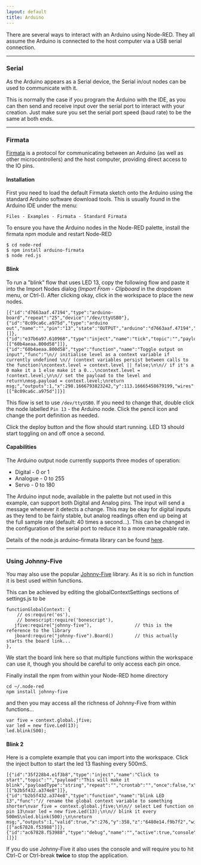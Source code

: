 ```yaml
---
layout: default
title: Arduino
---
```


There are several ways to interact with an Arduino using Node-RED. They
all assume the Arduino is connected to the host computer via a USB serial
connection.

***

### Serial

As the Arduino appears as a Serial device, the Serial in/out nodes can be used
to communicate with it.

This is normally the case if you program the Arduino with the IDE, as you can
then send and receive input over the serial port to interact with your creation.
Just make sure you set the serial port speed (baud rate) to be the same at both
ends.

***

### Firmata

[Firmata](http://firmata.org/) is a protocol for communicating between an
Arduino (as well as other microcontrollers) and the host computer, providing
direct access to the IO pins.

#### Installation

First you need to load the default Firmata sketch onto the Arduino using the
standard Arduino software download tools. This is usually found in the Arduino
IDE under the menu:

    Files - Examples - Firmata - Standard Firmata

To ensure you have the Arduino nodes in the Node-RED palette, install the
firmata npm module and restart Node-RED

    $ cd node-red
    $ npm install arduino-firmata
    $ node red.js

#### Blink

To run a "blink" flow that uses LED 13, copy the following flow and paste it
into the Import Nodes dialog (*Import From - Clipboard* in the dropdown menu, or
Ctrl-I). After clicking okay, click in the workspace to place the new nodes.

    [{"id":"d7663aaf.47194","type":"arduino-board","repeat":"25","device":"/dev/ttyUSB0"},{"id":"8c09ca6c.a975d","type":"arduino out","name":"","pin":"13","state":"OUTPUT","arduino":"d7663aaf.47194","x":509.16667556762695,"y":162.16666984558105,"wires":[]},{"id":"e37b6a97.610968","type":"inject","name":"tick","topic":"","payload":"","repeat":"0.5","once":false,"x":116.16668319702148,"y":62.16666507720947,"wires":[["60b4aeaa.800d58"]]},{"id":"60b4aeaa.800d58","type":"function","name":"Toggle output on input","func":"\n// initialise level as a context variable if currently undefined \n// (context variables persist between calls to the function)\ncontext.level = context.level || false;\n\n// if it's a 0 make it a 1 else make it a 0...\ncontext.level = !context.level;\n\n// set the payload to the level and return\nmsg.payload = context.level;\nreturn msg;","outputs":1,"x":298.1666793823242,"y":113.16665458679199,"wires":[["8c09ca6c.a975d"]]}]

This flow is set to use `/dev/ttyUSB0`. If you need to change that, double click
the node labelled `Pin 13` - the Arduino node. Click the pencil icon and change
the port definition as needed.

Click the deploy button and the flow should start running. LED 13 should start
toggling on and off once a second.

#### Capabilities

The Arduino output node currently supports three modes of operation:

 - Digital - 0 or 1
 - Analogue - 0 to 255
 - Servo - 0 to 180

The Arduino input node, available in the palette but not used in this example,
can support both Digital and Analog pins. The input will send a message whenever
it detects a change. This may be okay for digital inputs as they tend to be
fairly stable, but analog readings often end up being at the full sample rate
(default: 40 times a second...). This can be changed in the configuration of the
serial port to reduce it to a more manageable rate.

Details of the node.js arduino-firmata library can be found [here](https://www.npmjs.com/package/arduino-firmata).

***

### Using Johnny-Five

You may also use the popular [Johnny-Five](https://www.npmjs.com/package/johnny-five) library.
As it is so rich in function it is best used within functions.

This can be achieved by editing the globalContextSettings sections of settings.js to be

    functionGlobalContext: {
        // os:require('os'),
        // bonescript:require('bonescript'),
       jfive:require("johnny-five"),                // this is the reference to the library
       jboard:require("johnny-five").Board()        // this actually starts the board link...
    },

We start the board link here so that multiple functions within the workspace can
use it, though you should be careful to only access each pin once.

Finally install the npm from within your Node-RED home directory

    cd ~/.node-red
    npm install johnny-five

and then you may access all the richness of Johnny-Five from within functions...

    var five = context.global.jfive;
    var led = new five.Led(13);
    led.blink(500);


#### Blink 2

Here is a complete example that you can import into the workspace.
Click the inject button to start the led 13 flashing every 500mS.

    [{"id":"35f228b4.e1f3b8","type":"inject","name":"Click to start","topic":"","payload":"This will make it blink","payloadType":"string","repeat":"","crontab":"","once":false,"x":124,"y":291,"z":"6480e14.f9b7f2","wires":[["b2b5f432.a374e8"]]},{"id":"b2b5f432.a374e8","type":"function","name":"blink LED 13","func":"// rename the global context variable to something shorter\nvar five = context.global.jfive;\n\n// select Led function on pin 13\nvar led = new five.Led(13);\n\n// blink it every 500mS\nled.blink(500);\n\nreturn msg;","outputs":1,"valid":true,"x":276,"y":358,"z":"6480e14.f9b7f2","wires":[["ac67828.f53988"]]},{"id":"ac67828.f53988","type":"debug","name":"","active":true,"console":"false","complete":"false","x":435,"y":299,"z":"6480e14.f9b7f2","wires":[]}]

<div class="doc-callout">If you do use Johnny-Five it also uses the
console and will require you to hit Ctrl-C or Ctrl-break <b>twice</b> to stop the
application.
</div>
